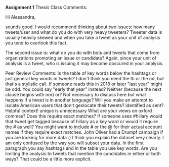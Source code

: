 **Assignment 1**
Thesis Class Comments:

Hi Alessandra,

sounds good. I would recommend thinking about two issues: how many tweets/user and what do you do with very heavy tweeters? 
Tweeter data is usually heavily skewed and when you take a tweet as your unit of analysis you tend to overlook this fact.

The second issue is: what do you do with bots and tweets that come from organizations promoting an issue or candidate? 
Again, since your unit of analysis is a tweet, who is issuing it may become obscured in your analysis.


Peer Review Comments:
Is the table of key words below the hashtags or just general key words in tweets?
I don't think you need the th or the nd, but that's a stylistic call.
If someone reads this in 2018 or later "last year" might be odd.  You could say "early that year" instead?
Neither (because the next clause begins with nor)
or?
Not necessary to discuss here but what happens if a tweet is in another language?
Will you make an attempt to isolate American users that don't geolocate their tweets?
identified as sent?
Helpful context!
unique is unnecessary 
What are your views on oxford commas?
Does this require exact matches? If someone uses #hillary would that tweet get tagged because of hillary as a key word or would
it require the # as well?  You might want to include # or the @ for their actual account names if they require exact matches.
John Oliver had a Drumpf campaign if you are looking for more data :)
I think you explain the dataset very clearly.  I am only confused by the way you will subset your data. 
In the first paragraph you say hashtags and in the table you use key words. 
Are you limiting the analysis to tweets that mention the candidates in either or both ways?  That could be a little more explicit.  
